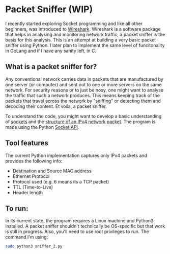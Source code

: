 # Packet Sniffer (WIP)

I recently started exploring Socket programming and like all other beginners, was introduced to [Wireshark](https://www.wireshark.org/). Wireshark is a software package that helps in analysing and monitoring network traffic; a packet sniffer is the basis for this analysis. This is an attempt at building a very basic packet sniffer using Python. I later plan to implement the same level of funcitonality in GoLang and if I have any sanity left, in C.

## What is a packet sniffer for?
Any conventional network carries data in packets that are manufactured by one server (or computer) and sent out to one or more servers on the same network. For security reasons or to just be nosy, one might want to analyse the traffic that such a network produces. This means keeping track of the packets that travel across the network by "sniffing" or detecting them and decoding their content. Et voila, a packet sniffer.

To understand the code, you might want to develop a basic understanding of [sockets](https://medium.com/swlh/understanding-socket-connections-in-computer-networking-bac304812b5c) and the [structure of an IPv4 network packet](https://en.wikipedia.org/wiki/IPv4#Packet_structure). The program is made using the Python [Socket API](https://docs.python.org/3/library/socket.html).

## Tool features
The current Python implementation captures only IPv4 packets and provides the following info:
- Destination and Source MAC address
- Ethernet Protocol 
- Protocol used (e.g. 6 means its a TCP packet)
- TTL (Time-to-Live)
- Header length

## To run:
In its current state, the program requires a Linux machine and Python3 installed. A packet sniffer shouldn't technically be OS-specific but that work is still in progress. Also, you'll need to use root privileges to run. The command I'm using:
```bash
sudo python3 sniffer_2.py
```